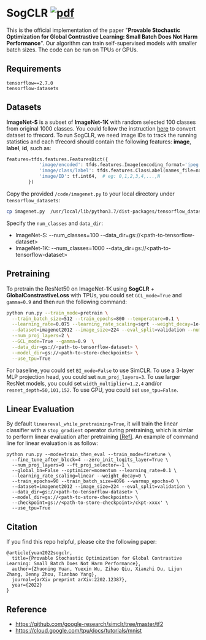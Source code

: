 # SogCLR [![pdf](https://img.shields.io/badge/Arxiv-pdf-orange.svg?style=flat)](https://arxiv.org/pdf/2202.12387.pdf)

This is the official implementation of the paper "**Provable Stochastic Optimization for Global Contrastive Learning: Small Batch Does Not Harm Performance**". Our algorithm can train self-supervised models with smaller batch sizes. The code can be run on TPUs or GPUs. 

Requirements
---
```
tensorflow==2.7.0
tensorflow-datasets
```

Datasets
---
**ImageNet-S** is a subset of **ImageNet-1K** with random selected 100 classes from original 1000 classes. You could follow the instruction [here](https://github.com/Optimization-AI/sogclr/tree/main/dataset) to convert dataset to tfrecord. To run SogCLR, we need image IDs to track the running statistics and each tfrecord should contain the following features: **image**, **label**, **id**, such as:

```Python
features=tfds.features.FeaturesDict({
            'image/encoded': tfds.features.Image(encoding_format='jpeg'),
            'image/class/label': tfds.features.ClassLabel(names_file=names_file),
            'image/ID': tf.int64,  # eg: 0,1,2,3,4,...,N
        })
```

Copy the provided `/code/imagenet.py` to your local directory under `tensorflow_datasets`:
```bash
cp imagenet.py  /usr/local/lib/python3.7/dist-packages/tensorflow_datasets/image_classification/imagenet.py 
```
Specify the `num_classes` and `data_dir`:
- ImageNet-S: --num_classes=100 --data_dir=gs://\<path-to-tensorflow-dataset\>
- ImageNet-1K: --num_classes=1000 --data_dir=gs://\<path-to-tensorflow-dataset\>


Pretraining
---
To pretrain the ResNet50 on ImageNet-1K using **SogCLR** + **GlobalConstrastiveLoss** with TPUs, you could set `GCL_mode=True` and `gamma=0.9` and then run the following command:
```bash
python run.py --train_mode=pretrain \
  --train_batch_size=512 --train_epochs=800 --temperature=0.1 \
  --learning_rate=0.075 --learning_rate_scaling=sqrt --weight_decay=1e-6 \
  --dataset=imagenet2012 --image_size=224 --eval_split=validation --num_classes=1000 \
  --num_proj_layers=2 \
  --GCL_mode=True --gamma=0.9  \
  --data_dir=gs://<path-to-tensorflow-dataset> \
  --model_dir=gs://<path-to-store-checkpoints> \
  --use_tpu=True
```
For baseline, you could set `BI_mode=False` to use SimCLR. To use a 3-layer MLP projection head, you could set `num_proj_layers=3`. To use larger ResNet models, you could set `width_multiplier=1,2,4` and/or `resnet_depth=50,101,152`. To use GPU, you could set `use_tpu=False`. 

Linear Evaluation
---
By default `lineareval_while_pretraining=True`, it will train the linear classifier with a `stop_gradient` operator during pretraining, which is simlar to perform linear evaluation after pretraining [[Ref]](https://github.com/google-research/simclr/issues/151). An example of command line for linear evaluation is as follow:
```
python run.py --mode=train_then_eval --train_mode=finetune \
  --fine_tune_after_block=4 --zero_init_logits_layer=True \
  --num_proj_layers=0 --ft_proj_selector=-1 \
  --global_bn=False --optimizer=momentum --learning_rate=0.1 \
  --learning_rate_scaling=linear --weight_decay=0 \
  --train_epochs=90 --train_batch_size=4096 --warmup_epochs=0 \
  --dataset=imagenet2012 --image_size=224 --eval_split=validation \
  --data_dir=gs://<path-to-tensorflow-dataset> \
  --model_dir=gs://<path-to-store-checkpoints> \
  --checkpoint=gs://<path-to-store-checkpoint>/ckpt-xxxx' \
  --use_tpu=True 
```


Citation
---------
If you find this repo helpful, please cite the following paper:

```
@article{yuan2022sogclr,
  title={Provable Stochastic Optimization for Global Contrastive Learning: Small Batch Does Not Harm Performance},
  author={Zhuoning Yuan, Yuexin Wu, Zihao Qiu, Xianzhi Du, Lijun Zhang, Denny Zhou, Tianbao Yang},
  journal={arXiv preprint arXiv:2202.12387},
  year={2022}
}
```

Reference
---
- https://github.com/google-research/simclr/tree/master/tf2
- https://cloud.google.com/tpu/docs/tutorials/mnist

            
